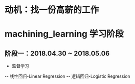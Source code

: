 # 动机：找一份高薪的工作

# machining_learning 学习阶段

## 阶段一：2018.04.30 ~ 2018.05.06
- 监督学习

-- 线性回归-Linear Regression
-- 逻辑回归-Logistic Regression
